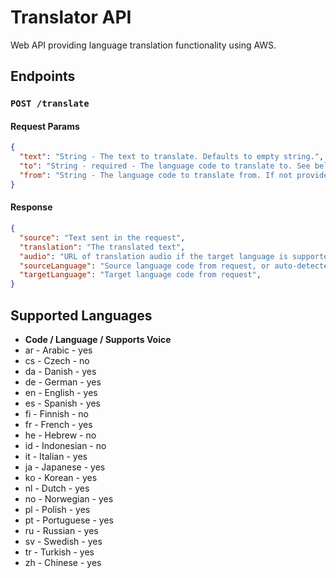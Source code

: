 # Translator API

Web API providing language translation functionality using AWS.

## Endpoints

### `POST /translate`

#### Request Params

```json
{
  "text": "String - The text to translate. Defaults to empty string.",
  "to": "String - required - The language code to translate to. See below for supported languages.",
  "from": "String - The language code to translate from. If not provided, the service will try to detect the language automatically."
}
```

#### Response

```json
{
  "source": "Text sent in the request",
  "translation": "The translated text",
  "audio": "URL of translation audio if the target language is supported",
  "sourceLanguage": "Source language code from request, or auto-detected",
  "targetLanguage": "Target language code from request",
}
```

## Supported Languages

- **Code / Language / Supports Voice**
- ar - Arabic - yes
- cs - Czech - no
- da - Danish - yes
- de - German - yes
- en - English - yes
- es - Spanish - yes
- fi - Finnish - no
- fr - French - yes
- he - Hebrew - no
- id - Indonesian - no
- it - Italian - yes
- ja - Japanese - yes
- ko - Korean - yes
- nl - Dutch - yes
- no - Norwegian - yes
- pl - Polish - yes
- pt - Portuguese - yes
- ru - Russian - yes
- sv - Swedish - yes
- tr - Turkish - yes
- zh - Chinese - yes
